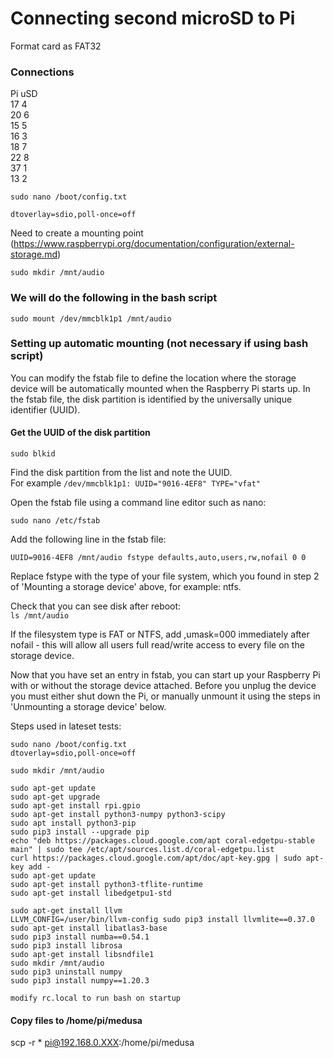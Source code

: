 # Connecting second microSD to Pi

Format card as FAT32

### Connections

Pi uSD  
17 4  
20 6  
15 5  
16 3  
18 7  
22 8  
37 1  
13 2

`sudo nano /boot/config.txt`


`dtoverlay=sdio,poll-once=off`

Need to create a mounting point (https://www.raspberrypi.org/documentation/configuration/external-storage.md)

`sudo mkdir /mnt/audio`

### We will do the following in the bash script

`sudo mount /dev/mmcblk1p1 /mnt/audio`

### Setting up automatic mounting (not necessary if using bash script)

You can modify the fstab file to define the location where the storage device will be automatically mounted when the Raspberry Pi starts up. In the fstab file, the disk partition is identified by the universally unique identifier (UUID).

#### Get the UUID of the disk partition

`sudo blkid`

Find the disk partition from the list and note the UUID.  
For example
`/dev/mmcblk1p1: UUID="9016-4EF8" TYPE="vfat"`

Open the fstab file using a command line editor such as nano:

`sudo nano /etc/fstab`

Add the following line in the fstab file:

`UUID=9016-4EF8 /mnt/audio fstype defaults,auto,users,rw,nofail 0 0`

Replace fstype with the type of your file system, which you found in step 2 of 'Mounting a storage device' above, for example: ntfs.

Check that you can see disk after reboot:  
`ls /mnt/audio`

If the filesystem type is FAT or NTFS, add ,umask=000 immediately after nofail - this will allow all users full read/write access to every file on the storage device.

Now that you have set an entry in fstab, you can start up your Raspberry Pi with or without the storage device attached. Before you unplug the device you must either shut down the Pi, or manually unmount it using the steps in 'Unmounting a storage device' below.

Steps used in lateset tests:

```
sudo nano /boot/config.txt
dtoverlay=sdio,poll-once=off

sudo mkdir /mnt/audio

sudo apt-get update
sudo apt-get upgrade
sudo apt-get install rpi.gpio
sudo apt-get install python3-numpy python3-scipy
sudo apt install python3-pip
sudo pip3 install --upgrade pip
echo "deb https://packages.cloud.google.com/apt coral-edgetpu-stable main" | sudo tee /etc/apt/sources.list.d/coral-edgetpu.list
curl https://packages.cloud.google.com/apt/doc/apt-key.gpg | sudo apt-key add -
sudo apt-get update
sudo apt-get install python3-tflite-runtime
sudo apt-get install libedgetpu1-std

sudo apt-get install llvm
LLVM_CONFIG=/user/bin/llvm-config sudo pip3 install llvmlite==0.37.0
sudo apt-get install libatlas3-base
sudo pip3 install numba==0.54.1
sudo pip3 install librosa
sudo apt-get install libsndfile1
sudo mkdir /mnt/audio
sudo pip3 uninstall numpy
sudo pip3 install numpy==1.20.3

modify rc.local to run bash on startup
```
#### Copy files to /home/pi/medusa
scp -r * pi@192.168.0.XXX:/home/pi/medusa
